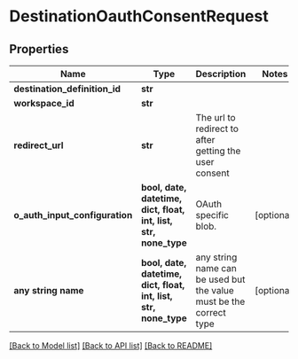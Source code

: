 # DestinationOauthConsentRequest


## Properties
Name | Type | Description | Notes
------------ | ------------- | ------------- | -------------
**destination_definition_id** | **str** |  | 
**workspace_id** | **str** |  | 
**redirect_url** | **str** | The url to redirect to after getting the user consent | 
**o_auth_input_configuration** | **bool, date, datetime, dict, float, int, list, str, none_type** | OAuth specific blob. | [optional] 
**any string name** | **bool, date, datetime, dict, float, int, list, str, none_type** | any string name can be used but the value must be the correct type | [optional]

[[Back to Model list]](../README.md#documentation-for-models) [[Back to API list]](../README.md#documentation-for-api-endpoints) [[Back to README]](../README.md)


